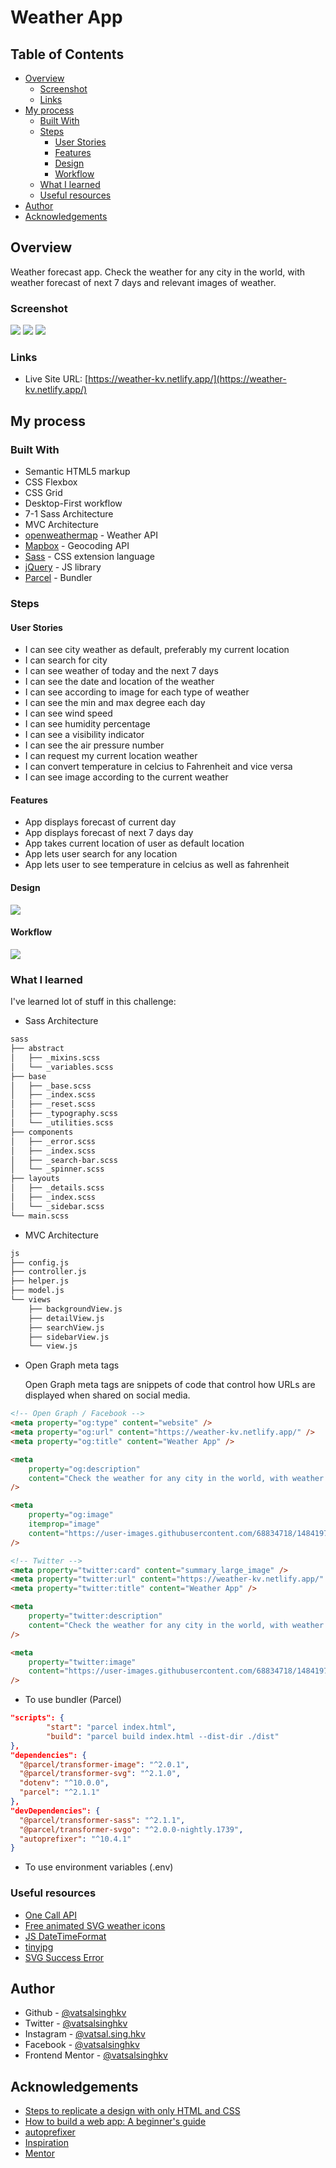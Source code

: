 # Weather App

## Table of Contents

- [Overview](#overview)
  - [Screenshot](#screenshot)
  - [Links](#Link)
- [My process](#my-process)
  - [Built With](#built-with)
  - [Steps](#steps)
    - [User Stories](#user-stories)
    - [Features](#features)
    - [Design](#design)
    - [Workflow](#workflow)
  - [What I learned](#what-i-learned)
  - [Useful resources](#useful-resources)
- [Author](#author)
- [Acknowledgements](#acknowledgements)

## Overview

Weather forecast app. Check the weather for any city in the world, with weather forecast of next 7 days and relevant images of weather.

### Screenshot

![](./screenshots/screenshot-desktop.png)
![](./screenshots/screenshot-mobile-1.png)
![](./screenshots/screenshot-mobile-2.png)

### Links

- Live Site URL: [https://weather-kv.netlify.app/](https://weather-kv.netlify.app/)

## My process

### Built With

- Semantic HTML5 markup
- CSS Flexbox
- CSS Grid
- Desktop-First workflow
- 7-1 Sass Architecture
- MVC Architecture
- [openweathermap](https://openweathermap.org/) - Weather API
- [Mapbox](https://www.mapbox.com/) - Geocoding API
- [Sass](https://sass-lang.com/) - CSS extension language
- [jQuery](https://jquery.com/) - JS library
- [Parcel](https://parceljs.org/) - Bundler

### Steps

#### User Stories

- I can see city weather as default, preferably my current location
- I can search for city
- I can see weather of today and the next 7 days
- I can see the date and location of the weather
- I can see according to image for each type of weather
- I can see the min and max degree each day
- I can see wind speed
- I can see humidity percentage
- I can see a visibility indicator
- I can see the air pressure number
- I can request my current location weather
- I can convert temperature in celcius to Fahrenheit and vice versa
- I can see image according to the current weather

#### Features

- App displays forecast of current day
- App displays forecast of next 7 days day
- App takes current location of user as default location
- App lets user search for any location
- App lets user to see temperature in celcius as well as fahrenheit

#### Design

![](./design/Cloud-Day.png)

#### Workflow

![](./design/Workflow.png)

### What I learned

I've learned lot of stuff in this challenge:

- Sass Architecture

```bash
sass
├── abstract
│   ├── _mixins.scss
│   └── _variables.scss
├── base
│   ├── _base.scss
│   ├── _index.scss
│   ├── _reset.scss
│   ├── _typography.scss
│   └── _utilities.scss
├── components
│   ├── _error.scss
│   ├── _index.scss
│   ├── _search-bar.scss
│   └── _spinner.scss
├── layouts
│   ├── _details.scss
│   ├── _index.scss
│   └── _sidebar.scss
└── main.scss
```

- MVC Architecture

```bash
js
├── config.js
├── controller.js
├── helper.js
├── model.js
└── views
    ├── backgroundView.js
    ├── detailView.js
    ├── searchView.js
    ├── sidebarView.js
    └── view.js
```

- Open Graph meta tags

  Open Graph meta tags are snippets of code that control how URLs are displayed when shared on social media.

```html
<!-- Open Graph / Facebook -->
<meta property="og:type" content="website" />
<meta property="og:url" content="https://weather-kv.netlify.app/" />
<meta property="og:title" content="Weather App" />

<meta
	property="og:description"
	content="Check the weather for any city in the world, with weather forecast of next 7 days and relevant images of weather."
/>

<meta
	property="og:image"
	itemprop="image"
	content="https://user-images.githubusercontent.com/68834718/148419702-491fa08d-e520-4e2f-b219-374ec7118b2b.png"
/>

<!-- Twitter -->
<meta property="twitter:card" content="summary_large_image" />
<meta property="twitter:url" content="https://weather-kv.netlify.app/" />
<meta property="twitter:title" content="Weather App" />

<meta
	property="twitter:description"
	content="Check the weather for any city in the world, with weather forecast of next 7 days and relevant images of weather."
/>

<meta
	property="twitter:image"
	content="https://user-images.githubusercontent.com/68834718/148419702-491fa08d-e520-4e2f-b219-374ec7118b2b.png"
/>
```

- To use bundler (Parcel)

```json
"scripts": {
		"start": "parcel index.html",
		"build": "parcel build index.html --dist-dir ./dist"
},
"dependencies": {
  "@parcel/transformer-image": "^2.0.1",
  "@parcel/transformer-svg": "^2.1.0",
  "dotenv": "^10.0.0",
  "parcel": "^2.1.1"
},
"devDependencies": {
  "@parcel/transformer-sass": "^2.1.1",
  "@parcel/transformer-svgo": "^2.0.0-nightly.1739",
  "autoprefixer": "^10.4.1"
}
```

- To use environment variables (.env)

### Useful resources

- [One Call API](https://openweathermap.org/api/one-call-api)
- [Free animated SVG weather icons](https://www.amcharts.com/free-animated-svg-weather-icons/)
- [JS DateTimeFormat](https://developer.mozilla.org/en-US/docs/Web/JavaScript/Reference/Global_Objects/Intl/DateTimeFormat)
- [tinyjpg](https://tinyjpg.com/)
- [SVG Success Error](https://codepen.io/togglelt/pen/JyewOy)

## Author

- Github - [@vatsalsinghkv](https://github.com/vatsalsinghkv)
- Twitter - [@vatsalsinghkv](https://www.twitter.com/vatsalsinghkv)
- Instagram - [@vatsal.sing.hkv](https://www.instagram.com/vatsal.singh.kv)
- Facebook - [@vatsalsinghkv](https://www.facebook.com/vatsal.singh.kv)
- Frontend Mentor - [@vatsalsinghkv](https://www.frontendmentor.io/profile/vatsalsinghkv)

## Acknowledgements

- [Steps to replicate a design with only HTML and CSS](https://devchallenges-blogs.web.app/how-to-replicate-design/)
- [How to build a web app: A beginner's guide](https://budibase.com/blog/how-to-make-a-web-app/)
- [autoprefixer](https://www.npmjs.com/package/autoprefixer)
- [Inspiration](https://devchallenges.io/challenges/mM1UIenRhK808W8qmLWv)
- [Mentor](https://github.com/pandresvaldivia/Weather-app)
